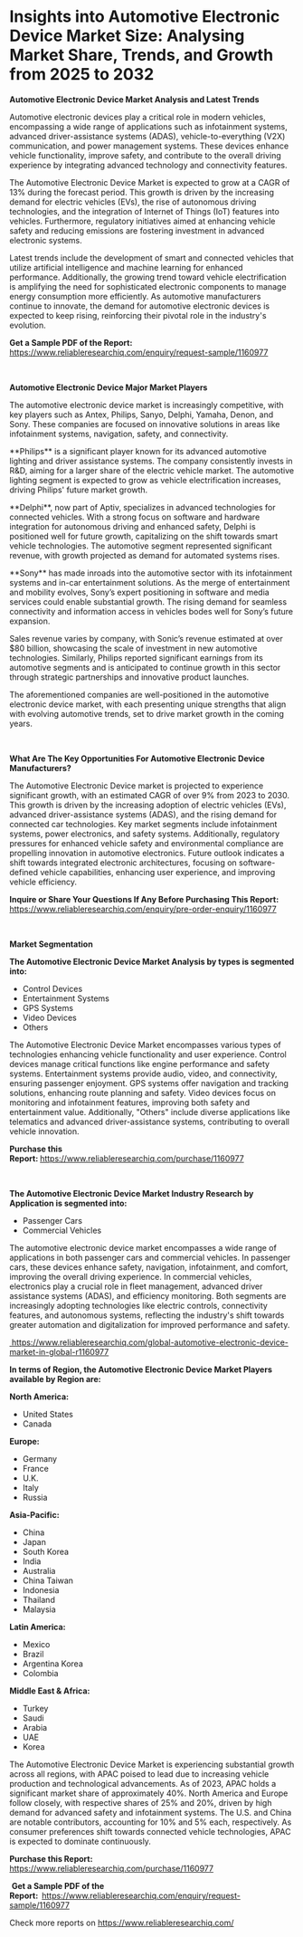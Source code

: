 <p><h1>Insights into Automotive Electronic Device Market Size: Analysing Market Share, Trends, and Growth from 2025 to 2032</h1></p><p><strong>Automotive Electronic Device Market Analysis and Latest Trends</strong></p>
<p><p>Automotive electronic devices play a critical role in modern vehicles, encompassing a wide range of applications such as infotainment systems, advanced driver-assistance systems (ADAS), vehicle-to-everything (V2X) communication, and power management systems. These devices enhance vehicle functionality, improve safety, and contribute to the overall driving experience by integrating advanced technology and connectivity features.</p><p>The Automotive Electronic Device Market is expected to grow at a CAGR of 13% during the forecast period. This growth is driven by the increasing demand for electric vehicles (EVs), the rise of autonomous driving technologies, and the integration of Internet of Things (IoT) features into vehicles. Furthermore, regulatory initiatives aimed at enhancing vehicle safety and reducing emissions are fostering investment in advanced electronic systems.</p><p>Latest trends include the development of smart and connected vehicles that utilize artificial intelligence and machine learning for enhanced performance. Additionally, the growing trend toward vehicle electrification is amplifying the need for sophisticated electronic components to manage energy consumption more efficiently. As automotive manufacturers continue to innovate, the demand for automotive electronic devices is expected to keep rising, reinforcing their pivotal role in the industry's evolution.</p></p>
<p><strong>Get a Sample PDF of the Report:&nbsp;</strong> <a href="https://www.reliableresearchiq.com/enquiry/request-sample/1160977?utm_campaign=3586&utm_medium=2&utm_source=Github&utm_content=ia&utm_term=22032025&utm_id=automotive-electronic-device">https://www.reliableresearchiq.com/enquiry/request-sample/1160977</a></p>
<p>&nbsp;</p>
<p><strong>Automotive Electronic Device Major Market Players</strong></p>
<p><p>The automotive electronic device market is increasingly competitive, with key players such as Antex, Philips, Sanyo, Delphi, Yamaha, Denon, and Sony. These companies are focused on innovative solutions in areas like infotainment systems, navigation, safety, and connectivity.</p><p>**Philips** is a significant player known for its advanced automotive lighting and driver assistance systems. The company consistently invests in R&D, aiming for a larger share of the electric vehicle market. The automotive lighting segment is expected to grow as vehicle electrification increases, driving Philips' future market growth.</p><p>**Delphi**, now part of Aptiv, specializes in advanced technologies for connected vehicles. With a strong focus on software and hardware integration for autonomous driving and enhanced safety, Delphi is positioned well for future growth, capitalizing on the shift towards smart vehicle technologies. The automotive segment represented significant revenue, with growth projected as demand for automated systems rises.</p><p>**Sony** has made inroads into the automotive sector with its infotainment systems and in-car entertainment solutions. As the merge of entertainment and mobility evolves, Sony’s expert positioning in software and media services could enable substantial growth. The rising demand for seamless connectivity and information access in vehicles bodes well for Sony’s future expansion.</p><p>Sales revenue varies by company, with Sonic’s revenue estimated at over $80 billion, showcasing the scale of investment in new automotive technologies. Similarly, Philips reported significant earnings from its automotive segments and is anticipated to continue growth in this sector through strategic partnerships and innovative product launches.</p><p>The aforementioned companies are well-positioned in the automotive electronic device market, with each presenting unique strengths that align with evolving automotive trends, set to drive market growth in the coming years.</p></p>
<p>&nbsp;</p>
<p><strong>What Are The Key Opportunities For Automotive Electronic Device Manufacturers?</strong></p>
<p><p>The Automotive Electronic Device market is projected to experience significant growth, with an estimated CAGR of over 9% from 2023 to 2030. This growth is driven by the increasing adoption of electric vehicles (EVs), advanced driver-assistance systems (ADAS), and the rising demand for connected car technologies. Key market segments include infotainment systems, power electronics, and safety systems. Additionally, regulatory pressures for enhanced vehicle safety and environmental compliance are propelling innovation in automotive electronics. Future outlook indicates a shift towards integrated electronic architectures, focusing on software-defined vehicle capabilities, enhancing user experience, and improving vehicle efficiency.</p></p>
<p><strong>Inquire or Share Your Questions If Any Before Purchasing This Report:</strong> <a href="https://www.reliableresearchiq.com/enquiry/pre-order-enquiry/1160977?utm_campaign=3586&utm_medium=2&utm_source=Github&utm_content=ia&utm_term=22032025&utm_id=automotive-electronic-device">https://www.reliableresearchiq.com/enquiry/pre-order-enquiry/1160977</a></p>
<p>&nbsp;</p>
<p><strong>Market Segmentation</strong></p>
<p><strong>The Automotive Electronic Device Market Analysis by types is segmented into:</strong></p>
<p><ul><li>Control Devices</li><li>Entertainment Systems</li><li>GPS Systems</li><li>Video Devices</li><li>Others</li></ul></p>
<p><p>The Automotive Electronic Device Market encompasses various types of technologies enhancing vehicle functionality and user experience. Control devices manage critical functions like engine performance and safety systems. Entertainment systems provide audio, video, and connectivity, ensuring passenger enjoyment. GPS systems offer navigation and tracking solutions, enhancing route planning and safety. Video devices focus on monitoring and infotainment features, improving both safety and entertainment value. Additionally, "Others" include diverse applications like telematics and advanced driver-assistance systems, contributing to overall vehicle innovation.</p></p>
<p><strong>Purchase this Report:&nbsp;</strong><a href="https://www.reliableresearchiq.com/purchase/1160977?utm_campaign=3586&utm_medium=2&utm_source=Github&utm_content=ia&utm_term=22032025&utm_id=automotive-electronic-device">https://www.reliableresearchiq.com/purchase/1160977</a></p>
<p>&nbsp;</p>
<p><strong>The Automotive Electronic Device Market Industry Research by Application is segmented into:</strong></p>
<p><ul><li>Passenger Cars</li><li>Commercial Vehicles</li></ul></p>
<p><p>The automotive electronic device market encompasses a wide range of applications in both passenger cars and commercial vehicles. In passenger cars, these devices enhance safety, navigation, infotainment, and comfort, improving the overall driving experience. In commercial vehicles, electronics play a crucial role in fleet management, advanced driver assistance systems (ADAS), and efficiency monitoring. Both segments are increasingly adopting technologies like electric controls, connectivity features, and autonomous systems, reflecting the industry's shift towards greater automation and digitalization for improved performance and safety.</p></p>
<p><a href="https://www.reliableresearchiq.com/global-automotive-electronic-device-market-in-global-r1160977?utm_campaign=3586&utm_medium=2&utm_source=Github&utm_content=ia&utm_term=22032025&utm_id=automotive-electronic-device">&nbsp;https://www.reliableresearchiq.com/global-automotive-electronic-device-market-in-global-r1160977</a></p>
<p><strong>In terms of Region, the Automotive Electronic Device Market Players available by Region are:</strong></p>
<p>
    <p> <strong> North America: </strong>
        <ul>
            <li>United States</li>
            <li>Canada</li>
        </ul>
        </p> 
    <p> <strong> Europe: </strong>
        <ul>
            <li>Germany</li>
            <li>France</li>
            <li>U.K.</li>
            <li>Italy</li>
            <li>Russia</li>
        </ul>
        </p> 
    <p> <strong> Asia-Pacific: </strong>
        <ul>
            <li>China</li>
            <li>Japan</li>
            <li>South Korea</li>
            <li>India</li>
            <li>Australia</li>
            <li>China Taiwan</li>
            <li>Indonesia</li>
            <li>Thailand</li>
            <li>Malaysia</li>
        </ul>
        </p> 
    <p> <strong> Latin America: </strong>
        <ul>
            <li>Mexico</li>
            <li>Brazil</li>
            <li>Argentina Korea</li>
            <li>Colombia</li>
        </ul>
        </p> 
    <p> <strong> Middle East & Africa: </strong>
        <ul>
            <li>Turkey</li>
            <li>Saudi</li>
            <li>Arabia</li>
            <li>UAE</li>
            <li>Korea</li>
        </ul>
    </p>
    </p>
<p><p>The Automotive Electronic Device Market is experiencing substantial growth across all regions, with APAC poised to lead due to increasing vehicle production and technological advancements. As of 2023, APAC holds a significant market share of approximately 40%. North America and Europe follow closely, with respective shares of 25% and 20%, driven by high demand for advanced safety and infotainment systems. The U.S. and China are notable contributors, accounting for 10% and 5% each, respectively. As consumer preferences shift towards connected vehicle technologies, APAC is expected to dominate continuously.</p></p>
<p><strong>Purchase this Report: </strong><a href="https://www.reliableresearchiq.com/purchase/1160977?utm_campaign=3586&utm_medium=2&utm_source=Github&utm_content=ia&utm_term=22032025&utm_id=automotive-electronic-device">https://www.reliableresearchiq.com/purchase/1160977</a></p>
<p>&nbsp;<strong>Get a Sample PDF of the Report:&nbsp;&nbsp;</strong><a href="https://www.reliableresearchiq.com/enquiry/request-sample/1160977?utm_campaign=3586&utm_medium=2&utm_source=Github&utm_content=ia&utm_term=22032025&utm_id=automotive-electronic-device">https://www.reliableresearchiq.com/enquiry/request-sample/1160977</a></p>
<p><strong></strong></p>
<p>Check more reports on <a href="https://www.reliableresearchiq.com/?utm_campaign=3586&utm_medium=2&utm_source=Github&utm_content=ia&utm_term=22032025&utm_id=automotive-electronic-device">https://www.reliableresearchiq.com/</a></p>